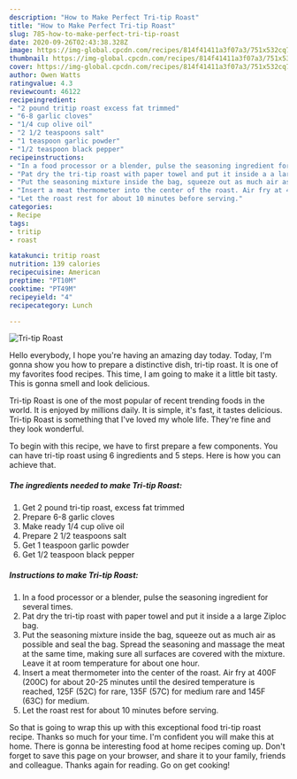 ```yaml
---
description: "How to Make Perfect Tri-tip Roast"
title: "How to Make Perfect Tri-tip Roast"
slug: 785-how-to-make-perfect-tri-tip-roast
date: 2020-09-26T02:43:38.328Z
image: https://img-global.cpcdn.com/recipes/814f41411a3f07a3/751x532cq70/tri-tip-roast-recipe-main-photo.jpg
thumbnail: https://img-global.cpcdn.com/recipes/814f41411a3f07a3/751x532cq70/tri-tip-roast-recipe-main-photo.jpg
cover: https://img-global.cpcdn.com/recipes/814f41411a3f07a3/751x532cq70/tri-tip-roast-recipe-main-photo.jpg
author: Owen Watts
ratingvalue: 4.3
reviewcount: 46122
recipeingredient:
- "2 pound tritip roast excess fat trimmed"
- "6-8 garlic cloves"
- "1/4 cup olive oil"
- "2 1/2 teaspoons salt"
- "1 teaspoon garlic powder"
- "1/2 teaspoon black pepper"
recipeinstructions:
- "In a food processor or a blender, pulse the seasoning ingredient for several times."
- "Pat dry the tri-tip roast with paper towel and put it inside a a large Ziploc bag."
- "Put the seasoning mixture inside the bag, squeeze out as much air as possible and seal the bag. Spread the seasoning and massage the meat at the same time, making sure all surfaces are covered with the mixture. Leave it at room temperature for about one hour."
- "Insert a meat thermometer into the center of the roast. Air fry at 400F (200C) for about 20-25 minutes until the desired temperature is reached, 125F (52C) for rare, 135F (57C) for medium rare and 145F (63C) for medium."
- "Let the roast rest for about 10 minutes before serving."
categories:
- Recipe
tags:
- tritip
- roast

katakunci: tritip roast 
nutrition: 139 calories
recipecuisine: American
preptime: "PT10M"
cooktime: "PT49M"
recipeyield: "4"
recipecategory: Lunch

---
```



![Tri-tip Roast](https://img-global.cpcdn.com/recipes/814f41411a3f07a3/751x532cq70/tri-tip-roast-recipe-main-photo.jpg)

Hello everybody, I hope you're having an amazing day today. Today, I'm gonna show you how to prepare a distinctive dish, tri-tip roast. It is one of my favorites food recipes. This time, I am going to make it a little bit tasty. This is gonna smell and look delicious.

Tri-tip Roast is one of the most popular of recent trending foods in the world. It is enjoyed by millions daily. It is simple, it's fast, it tastes delicious. Tri-tip Roast is something that I've loved my whole life. They're fine and they look wonderful.




To begin with this recipe, we have to first prepare a few components. You can have tri-tip roast using 6 ingredients and 5 steps. Here is how you can achieve that.

<!--inarticleads1-->

##### The ingredients needed to make Tri-tip Roast:

1. Get 2 pound tri-tip roast, excess fat trimmed
1. Prepare 6-8 garlic cloves
1. Make ready 1/4 cup olive oil
1. Prepare 2 1/2 teaspoons salt
1. Get 1 teaspoon garlic powder
1. Get 1/2 teaspoon black pepper




<!--inarticleads2-->

##### Instructions to make Tri-tip Roast:

1. In a food processor or a blender, pulse the seasoning ingredient for several times.
1. Pat dry the tri-tip roast with paper towel and put it inside a a large Ziploc bag.
1. Put the seasoning mixture inside the bag, squeeze out as much air as possible and seal the bag. Spread the seasoning and massage the meat at the same time, making sure all surfaces are covered with the mixture. Leave it at room temperature for about one hour.
1. Insert a meat thermometer into the center of the roast. Air fry at 400F (200C) for about 20-25 minutes until the desired temperature is reached, 125F (52C) for rare, 135F (57C) for medium rare and 145F (63C) for medium.
1. Let the roast rest for about 10 minutes before serving.




So that is going to wrap this up with this exceptional food tri-tip roast recipe. Thanks so much for your time. I'm confident you will make this at home. There is gonna be interesting food at home recipes coming up. Don't forget to save this page on your browser, and share it to your family, friends and colleague. Thanks again for reading. Go on get cooking!

